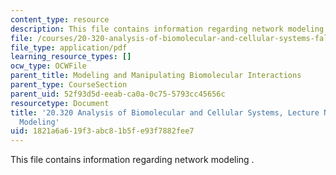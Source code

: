 ```yaml
---
content_type: resource
description: This file contains information regarding network modeling .
file: /courses/20-320-analysis-of-biomolecular-and-cellular-systems-fall-2012/1821a6a619f3abc81b5fe93f7882fee7_MIT20_320F12_Netok_model.pdf
file_type: application/pdf
learning_resource_types: []
ocw_type: OCWFile
parent_title: Modeling and Manipulating Biomolecular Interactions
parent_type: CourseSection
parent_uid: 52f93d5d-eeab-ca0a-0c75-5793cc45656c
resourcetype: Document
title: '20.320 Analysis of Biomolecular and Cellular Systems, Lecture Notes: Network
  Modeling'
uid: 1821a6a6-19f3-abc8-1b5f-e93f7882fee7
---
```

This file contains information regarding network modeling .

